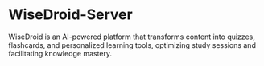 # WiseDroid-Server
WiseDroid is an AI-powered platform that transforms content into quizzes, flashcards, and personalized learning tools, optimizing study sessions and facilitating knowledge mastery.
